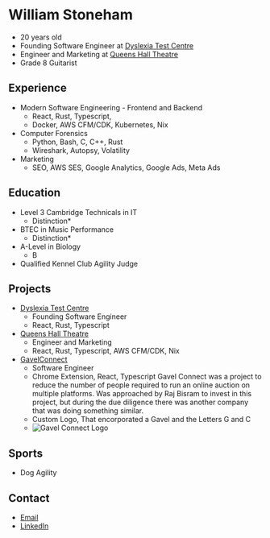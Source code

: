 # William Stoneham
- 20 years old
- Founding Software Engineer at [Dyslexia Test Centre](https://dyslexiatestcentre.co.uk)
- Engineer and Marketing at [Queens Hall Theatre](https://queenshalltheatre.co.uk)
- Grade 8 Guitarist

## Experience
- Modern Software Engineering - Frontend and Backend
    - React, Rust, Typescript,
    - Docker, AWS CFM/CDK, Kubernetes, Nix
- Computer Forensics
    - Python, Bash, C, C++, Rust
    - Wireshark, Autopsy, Volatility
- Marketing
    - SEO, AWS SES, Google Analytics, Google Ads, Meta Ads

## Education
- Level 3 Cambridge Technicals in IT
    - Distinction*
- BTEC in Music Performance
    - Distinction*
- A-Level in Biology
    - B
- Qualified Kennel Club Agility Judge

## Projects
- [Dyslexia Test Centre](https://dyslexiatestcentre.co.uk)
    - Founding Software Engineer
    - React, Rust, Typescript
- [Queens Hall Theatre](https://queenshalltheatre.co.uk)
    - Engineer and Marketing
    - React, Rust, Typescript, AWS CFM/CDK, Nix
- [GavelConnect](https://github.com/GavelConnect/GavelConnect)
    - Software Engineer
    - Chrome Extension, React, Typescript
    Gavel Connect was a project to reduce the number of people required to run an online auction on multiple platforms.
    Was approached by Raj Bisram to invest in this project, but during the due diligence there was another company that was doing something similar.
    - Custom Logo, That encorporated a Gavel and the Letters G and C
    - ![Gavel Connect Logo](https://github.com/user-attachments/assets/57d2e20d-6482-4d88-bac6-10041b885962)


## Sports
- Dog Agility

## Contact
- [Email](mailto:william.stoneham04@gmail.com)
- [LinkedIn](https://www.linkedin.com/in/williamstoneham/)


